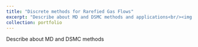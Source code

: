 ```yaml
---
title: "Discrete methods for Rarefied Gas Flows"
excerpt: "Describe about MD and DSMC methods and applications<br/><img src='/images/dsmc_rentry.png'>"
collection: portfolio
---
```


Describe about MD and DSMC methods
